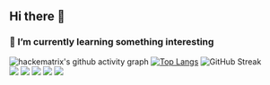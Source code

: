 ## Hi there 👋 
### 🌱 I’m currently learning  something interesting
<!--
**hackematrix/hackematrix** is a ✨ _special_ ✨ repository because its `README.md` (this file) appears on your GitHub profile.

Here are some ideas to get you started:

- 🔭 I’m currently working on ...
- 🌱 I’m currently learning ...
- 👯 I’m looking to collaborate on ...
- 🤔 I’m looking for help with ...
- 💬 Ask me about ...
- 📫 How to reach me: ...
- 😄 Pronouns: ...
- ⚡ Fun fact: ...
-->

![hackematrix's github activity graph](https://github-readme-activity-graph.vercel.app/graph?username=hackematrix)
[![Top Langs](https://github-readme-stats.vercel.app/api/top-langs/?username=hackematrix&layout=compact&theme=dark&hide=javascript,html,css)](https://github.com/anuraghazra/github-readme-stats)
![GitHub Streak](https://streak-stats.demolab.com/?user=hackematrix)
<br>
<img src="https://img.shields.io/badge/-Javascript-ffea00?style=flat-square&amp;logo=javascript&amp;logoColor=000000" />
<img src="https://img.shields.io/badge/-Rust-000000?style=flat-square&logo=rust&logoColor=white" /> 
<img src="https://img.shields.io/badge/-C++-00599C?style=flat-square&logo=c%2B%2B" /> 
<img src="https://img.shields.io/badge/-Python-3776AB?style=flat-square&logo=python&logoColor=white" /> 
<img src="https://img.shields.io/badge/-MATLAB-007BFF?style=flat-square&logo=matlab" />







